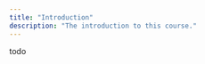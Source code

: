 ```yaml
---
title: "Introduction"
description: "The introduction to this course."
---
```


todo

[twitter]: https://twitter.com/holtbt
[fem]: https://www.frontendmasters.com
